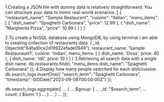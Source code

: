 1.Creating a JSON file with dummy data is relatively straightforward. You can structure your data to mimic real-world scenarios.
[
    {
        "restaurant_name": "Sample Restaurant",
        "cuisine": "Italian",
        "menu_items": [
            {
                "dish_name": "Spaghetti Carbonara",
                "price": 12.99
            },
            {
                "dish_name": "Margherita Pizza",
                "price": 10.99
            }
        ]
    }
]

2.To create a NoSQL database using MongoDB, by using terminal I am able to creating collection of restaurants data.
  {
    _id: ObjectId("64fad0ce2d19922efade0949"),
    restaurant_name: 'Sample Restauraunt1',
    cuisine: 'Indian',
    menu_items: [
      { dish_name: 'Dosa', price: 40 },
      { dish_name: 'Idli', price: 10 }
    ]
  }
3.Retrieving all search data with a single dish name.
db.restaurants.find({
     "menu_items.dish_name": "Spaghetti Carbonara"
 });
 4.Display how many people searched for each dish/cuisine.
  db.search_logs.insertOne({
     "search_term": "Spaghetti Carbonara",
     "timestamp": ISODate("2023-09-08T00:00:00Z")
 });

 db.search_logs.aggregate([
...     {
...         $group: {
...             _id: "$search_term",
...             count: { $sum: 1 }
...         }
...     }
... ]);
